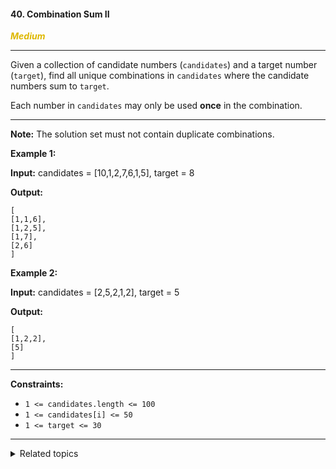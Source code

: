 #### 40. Combination Sum II

<span style="color:#deb800">***Medium***</span>
___

Given a collection of candidate numbers (`candidates`) and a target number (`target`), find all unique combinations in `candidates` where the candidate numbers sum to `target`.

Each number in `candidates` may only be used **once** in the combination.
___

**Note:** The solution set must not contain duplicate combinations.

**Example 1:**

**Input:** candidates = [10,1,2,7,6,1,5], target = 8

**Output:**

    [
    [1,1,6],
    [1,2,5],
    [1,7],
    [2,6]
    ] 

**Example 2:**

**Input:** candidates = [2,5,2,1,2], target = 5

**Output:**

    [
    [1,2,2],
    [5]
    ] 
___

**Constraints:**

*   `1 <= candidates.length <= 100`
*   `1 <= candidates[i] <= 50`
*   `1 <= target <= 30`
___

<details><summary>Related topics</summary>

[#Array](https://leetcode.com/tag/array/)
[#Backtracking](https://leetcode.com/tag/backtracking/)

</details>